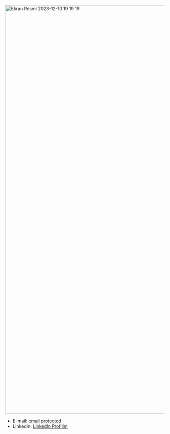 
<img width="1286" alt="Ekran Resmi 2023-12-10 19 19 19" src="https://github.com/bugamehmet/bugamehmet/assets/137213648/2437b590-686e-4e56-9c54-b251988c07fd">



- E-mail: [email protected](bugamehmetcan@gmail.com)
- LinkedIn: [LinkedIn Profilim](https://www.linkedin.com/in/bugamehmetcan)
